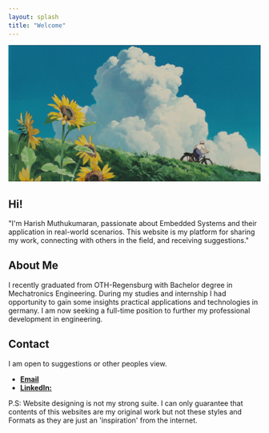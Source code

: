 ```yaml
---
layout: splash
title: "Welcome"
---
```


<div class="header-overlay-image">
  <img src="/assets/images/header_bicycle.jfif" alt="-" />
</div>

<div class="section" id="welcome">
  <div class="section-content">
    <h2>Hi!</h2>
    <p>"I'm Harish Muthukumaran, passionate about Embedded Systems and their application in real-world scenarios. This website is my platform for sharing my work, connecting with others in the field, and receiving suggestions."</p>
  </div>
</div>

<div class="section" id="about">
  <div class="section-content">
    <h2>About Me</h2>
    <p>I recently graduated from OTH-Regensburg with Bachelor degree in Mechatronics Engineering. During my studies and internship I had opportunity to gain some insights practical applications and technologies in germany. I am now seeking a full-time position to further my professional development in engineering.</p>
  </div>
</div>


<div class="section" id="contact">
  <div class="section-content">
    <h2>Contact</h2>
    <p>I am open to suggestions or other peoples view.</p>
    <ul>
        <li><a href="mailto:harish.k.muthukumaran@gmail.com"><strong>Email </strong></a></li>
        <li><a href="linkedin.com/in/harish-muthukumaran"><strong>LinkedIn:</strong></a></li>
    </ul>
    <p>P.S: Website designing is not my strong suite. I can only guarantee that contents of this websites are my original work but not these styles and Formats as they are just an 'inspiration' from the internet. </p>
  </div>
</div>
